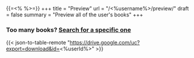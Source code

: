 {{=<% %>=}}
+++
title = "Preview"
url = "/<%username%>/preview/"
draft = false
summary = "Preview all of the user's books"
+++

### Too many books? [Search for a specific one](/<%username%>/search/)
{{< json-to-table-remote "https://drive.google.com/uc?export=download&id=<%userId%>" >}}




